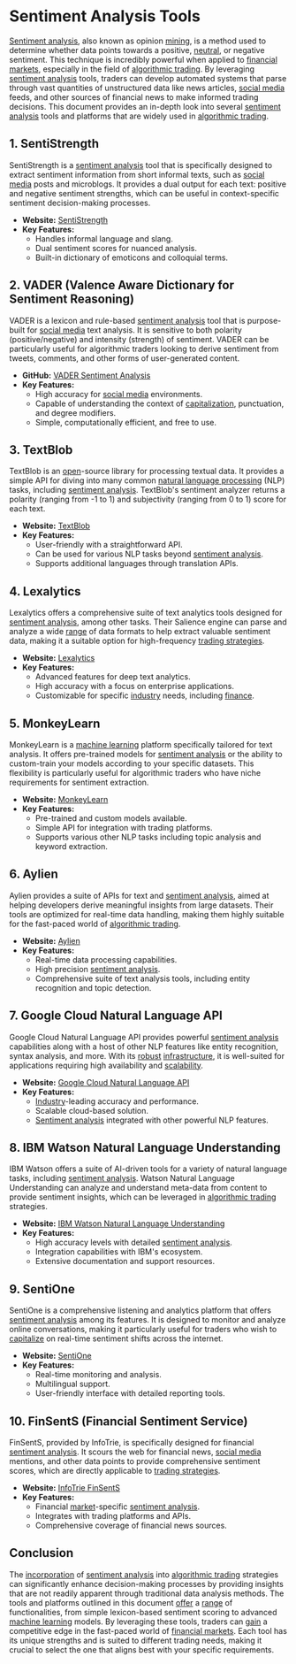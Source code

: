 # Sentiment Analysis Tools

[Sentiment analysis](../s/sentiment_analysis.md), also known as opinion [mining](../m/mining.md), is a method used to determine whether data points towards a positive, [neutral](../n/neutral.md), or negative sentiment. This technique is incredibly powerful when applied to [financial markets](../f/financial_market.md), especially in the field of [algorithmic trading](../a/algorithmic_trading.md). By leveraging [sentiment analysis](../s/sentiment_analysis.md) tools, traders can develop automated systems that parse through vast quantities of unstructured data like news articles, [social media](../s/social_media.md) feeds, and other sources of financial news to make informed trading decisions. This document provides an in-depth look into several [sentiment analysis](../s/sentiment_analysis.md) tools and platforms that are widely used in [algorithmic trading](../a/algorithmic_trading.md).

## 1. SentiStrength

SentiStrength is a [sentiment analysis](../s/sentiment_analysis.md) tool that is specifically designed to extract sentiment information from short informal texts, such as [social media](../s/social_media.md) posts and microblogs. It provides a dual output for each text: positive and negative sentiment strengths, which can be useful in context-specific sentiment decision-making processes.

- **Website:** [SentiStrength](http://sentistrength.wlv.ac.uk/)
- **Key Features:**
  - Handles informal language and slang.
  - Dual sentiment scores for nuanced analysis.
  - Built-in dictionary of emoticons and colloquial terms.

## 2. VADER (Valence Aware Dictionary for Sentiment Reasoning)

VADER is a lexicon and rule-based [sentiment analysis](../s/sentiment_analysis.md) tool that is purpose-built for [social media](../s/social_media.md) text analysis. It is sensitive to both polarity (positive/negative) and intensity (strength) of sentiment. VADER can be particularly useful for algorithmic traders looking to derive sentiment from tweets, comments, and other forms of user-generated content.

- **GitHub:** [VADER Sentiment Analysis](https://github.com/cjhutto/vaderSentiment)
- **Key Features:**
  - High accuracy for [social media](../s/social_media.md) environments.
  - Capable of understanding the context of [capitalization](../c/capitalization.md), punctuation, and degree modifiers.
  - Simple, computationally efficient, and free to use.

## 3. TextBlob

TextBlob is an [open](../o/open.md)-source library for processing textual data. It provides a simple API for diving into many common [natural language processing](../n/natural_language_processing_(nlp)_in_trading.md) (NLP) tasks, including [sentiment analysis](../s/sentiment_analysis.md). TextBlob's sentiment analyzer returns a polarity (ranging from -1 to 1) and subjectivity (ranging from 0 to 1) score for each text.

- **Website:** [TextBlob](https://textblob.readthedocs.io/en/dev/)
- **Key Features:**
  - User-friendly with a straightforward API.
  - Can be used for various NLP tasks beyond [sentiment analysis](../s/sentiment_analysis.md).
  - Supports additional languages through translation APIs.

## 4. Lexalytics

Lexalytics offers a comprehensive suite of text analytics tools designed for [sentiment analysis](../s/sentiment_analysis.md), among other tasks. Their Salience engine can parse and analyze a wide [range](../r/range.md) of data formats to help extract valuable sentiment data, making it a suitable option for high-frequency [trading strategies](../t/trading_strategies.md).

- **Website:** [Lexalytics](https://www.lexalytics.com/)
- **Key Features:**
  - Advanced features for deep text analytics.
  - High accuracy with a focus on enterprise applications.
  - Customizable for specific [industry](../i/industry.md) needs, including [finance](../f/finance.md).

## 5. MonkeyLearn

MonkeyLearn is a [machine learning](../m/machine_learning.md) platform specifically tailored for text analysis. It offers pre-trained models for [sentiment analysis](../s/sentiment_analysis.md) or the ability to custom-train your models according to your specific datasets. This flexibility is particularly useful for algorithmic traders who have niche requirements for sentiment extraction.

- **Website:** [MonkeyLearn](https://monkeylearn.com/)
- **Key Features:**
  - Pre-trained and custom models available.
  - Simple API for integration with trading platforms.
  - Supports various other NLP tasks including topic analysis and keyword extraction.

## 6. Aylien

Aylien provides a suite of APIs for text and [sentiment analysis](../s/sentiment_analysis.md), aimed at helping developers derive meaningful insights from large datasets. Their tools are optimized for real-time data handling, making them highly suitable for the fast-paced world of [algorithmic trading](../a/algorithmic_trading.md).

- **Website:** [Aylien](https://aylien.com/)
- **Key Features:**
  - Real-time data processing capabilities.
  - High precision [sentiment analysis](../s/sentiment_analysis.md).
  - Comprehensive suite of text analysis tools, including entity recognition and topic detection.

## 7. Google Cloud Natural Language API

Google Cloud Natural Language API provides powerful [sentiment analysis](../s/sentiment_analysis.md) capabilities along with a host of other NLP features like entity recognition, syntax analysis, and more. With its [robust](../r/robust.md) [infrastructure](../i/infrastructure.md), it is well-suited for applications requiring high availability and [scalability](../s/scalability.md).

- **Website:** [Google Cloud Natural Language API](https://cloud.google.com/natural-language)
- **Key Features:**
  - [Industry](../i/industry.md)-leading accuracy and performance.
  - Scalable cloud-based solution.
  - [Sentiment analysis](../s/sentiment_analysis.md) integrated with other powerful NLP features.

## 8. IBM Watson Natural Language Understanding

IBM Watson offers a suite of AI-driven tools for a variety of natural language tasks, including [sentiment analysis](../s/sentiment_analysis.md). Watson Natural Language Understanding can analyze and understand meta-data from content to provide sentiment insights, which can be leveraged in [algorithmic trading](../a/algorithmic_trading.md) strategies.

- **Website:** [IBM Watson Natural Language Understanding](https://www.ibm.com/cloud/watson-natural-language-understanding)
- **Key Features:**
  - High accuracy levels with detailed [sentiment analysis](../s/sentiment_analysis.md).
  - Integration capabilities with IBM's ecosystem.
  - Extensive documentation and support resources.

## 9. SentiOne

SentiOne is a comprehensive listening and analytics platform that offers [sentiment analysis](../s/sentiment_analysis.md) among its features. It is designed to monitor and analyze online conversations, making it particularly useful for traders who wish to [capitalize](../c/capitalize.md) on real-time sentiment shifts across the internet.

- **Website:** [SentiOne](https://sentione.com/)
- **Key Features:**
  - Real-time monitoring and analysis.
  - Multilingual support.
  - User-friendly interface with detailed reporting tools.

## 10. FinSentS (Financial Sentiment Service)

FinSentS, provided by InfoTrie, is specifically designed for financial [sentiment analysis](../s/sentiment_analysis.md). It scours the web for financial news, [social media](../s/social_media.md) mentions, and other data points to provide comprehensive sentiment scores, which are directly applicable to [trading strategies](../t/trading_strategies.md).

- **Website:** [InfoTrie FinSentS](https://www.infotrie.com/finsents/)
- **Key Features:**
  - Financial [market](../m/market.md)-specific [sentiment analysis](../s/sentiment_analysis.md).
  - Integrates with trading platforms and APIs.
  - Comprehensive coverage of financial news sources.

## Conclusion

The [incorporation](../i/incorporation.md) of [sentiment analysis](../s/sentiment_analysis.md) into [algorithmic trading](../a/algorithmic_trading.md) strategies can significantly enhance decision-making processes by providing insights that are not readily apparent through traditional data analysis methods. The tools and platforms outlined in this document [offer](../o/offer.md) a [range](../r/range.md) of functionalities, from simple lexicon-based sentiment scoring to advanced [machine learning](../m/machine_learning.md) models. By leveraging these tools, traders can [gain](../g/gain.md) a competitive edge in the fast-paced world of [financial markets](../f/financial_market.md). Each tool has its unique strengths and is suited to different trading needs, making it crucial to select the one that aligns best with your specific requirements.